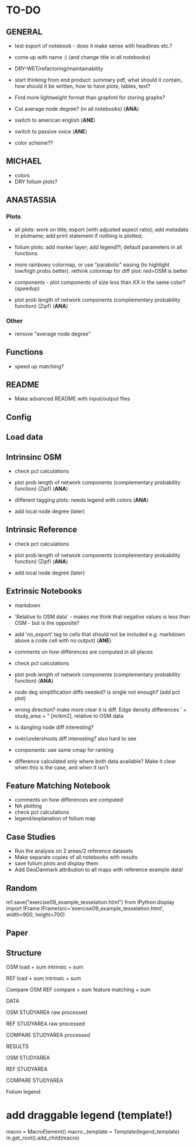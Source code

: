# TO-DO

## GENERAL

- test export of notebook - does it make sense with headlines etc.?

- come up with name :) (and change title in all notebooks)

- DRY-WET/refactoring/maintainability

- start thinking from end product: summary pdf, what should it contain, how should it be written, how to have plots, tables, text?

- Find more lightweight format than graphml for storing graphs?

- Cut average node degree? (in all notebooks) (**ANA**)

- switch to american english (**ANE**)
- switch to passive voice (**ANE**)

- color scheme??

## MICHAEL

- colors
- DRY folium plots?

## ANASTASSIA

### Plots

- all plots: work on title; export (with adjusted aspect ratio); add metadata in plotname; add print statement if nothing is plotted;

- folium plots: add marker layer; add legend?!; default parameters in all functions
- more rainbowy colormap, or use "parabolic" easing (to highlight low/high probs better). rethink colormap for diff plot: red=OSM is better
- components - plot components of size less than XX in the same color? (speedup)

- plot prob length of network components (complementary probability function) (Zipf) (**ANA**)

### Other

- remove "average node degree"

## Functions

- speed up matching?

## README

- Make advanced README with input/output files

## Config

## Load data

## Intrinsinc OSM

- check pct calculations

- plot prob length of network components (complementary probability function) (Zipf) (**ANA**)
- different tagging plots: needs legend with colors (**ANA**)

- add local node degree (later)

## Intrinsic Reference

- check pct calculations

- plot prob length of network components (complementary probability function) (Zipf) (**ANA**)
- add local node degree (later)

## Extrinsic Notebooks

- markdown

- 'Relative to OSM data' - makes me think that negative values is less than OSM - but is the opposite?

- add 'no_export' tag to cells that should not be included e.g. markdown above a code cell with no output) (**ANE**)

- comments on how differences are computed in all places

- check pct calculations

- plot prob length of network components (complementary probability function) (**ANA**)

- node deg simplification diffs needed? is single not enough? (add pct plot)

- wrong direction? make more clear it is diff. Edge density differences ' + study_area + " [m/km2], relative to OSM data

- is dangling node diff interesting?
- over/undershoots diff interesting? also hard to see
- components: use same cmap for ranking
- difference calculated only where both data available? Make it clear when this is the case, and when it isn't

## Feature Matching Notebook

- comments on how differences are computed
- NA plotting
- check pct calculations
- legend/explanation of folium map

## Case Studies

- Run the analysis on 2 areas/2 reference datasets
- Make separate copies of all notebooks with results
- save folium plots and display them
- Add GeoDanmark attribution to all maps with reference example data!

## Random

m1.save("exercise09_example_tesselation.html")
from IPython.display import IFrame
IFrame(src='exercise09_example_tesselation.html', width=900, height=700)

## Paper

## Structure

OSM
load + sum
intrinsic + sum

REF
load + sum
intrinsic + sum

Compare OSM REF
compare + sum
feature matching + sum

DATA

OSM
STUDYAREA
raw
processed

REF
STUDYAREA
raw
processed

COMPARE
STUDYAREA
processed

RESULTS

OSM
STUDYAREA

REF
STUDYAREA

COMPARE
STUDYAREA

Folium legend:

# add draggable legend (template!)

macro = MacroElement()
macro._template = Template(legend_template)
m.get_root().add_child(macro)
